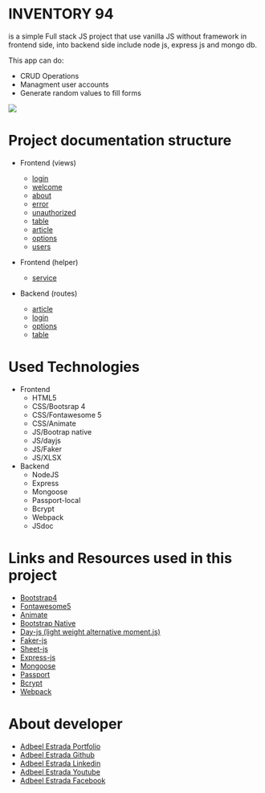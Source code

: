 # INVENTORY 94
is a simple Full stack JS project that use vanilla JS without framework in frontend side, into backend side include node js, express js and mongo db.

This app can do:
- CRUD Operations
- Managment user accounts
- Generate random values to fill forms

![](/img/readme.png)

# Project documentation structure
- Frontend (views)
  - [login](/doc/Frontend_01-login.html)
  - [welcome](/doc/Frontend_02-welcome.html)
  - [about](/doc/Frontend_03-about.html)
  - [error](/doc/Frontend_06-error.html)
  - [unauthorized](/doc/Frontend_07-unauth.html)
  - [table](/doc/Frontend_11-table.html)
  - [article](/doc/Frontend_12-article.html)
  - [options](/doc/Frontend_16-options.html)
  - [users](/Frontend_17-users.html)

- Frontend (helper)
  - [service](/doc/Frontend_service.html)

- Backend (routes)
  - [article](/doc/Backend_route_article.html)
  - [login](/doc/Backend_route_login.html)
  - [options](/doc/Backend_route_options.html)
  - [table](/doc/Backend_route_options.html)

# Used Technologies
- Frontend
  - HTML5
  - CSS/Bootsrap 4
  - CSS/Fontawesome 5
  - CSS/Animate
  - JS/Bootrap native
  - JS/dayjs
  - JS/Faker
  - JS/XLSX
- Backend
  - NodeJS
  - Express
  - Mongoose
  - Passport-local
  - Bcrypt
  - Webpack
  - JSdoc

# Links and Resources used in this project
- [Bootstrap4](https://getbootstrap.com/docs/4.6/getting-started/introduction/)
- [Fontawesome5](https://fontawesome.com/how-to-use/on-the-web/setup/hosting-font-awesome-yourself)
- [Animate](https://animate.style/)
- [Bootstrap Native](https://thednp.github.io/bootstrap.native/)
- [Day-js (light weight alternative moment.js)](https://day.js.org/)
- [Faker-js](https://fakercloud.com/api)
- [Sheet-js](https://sheetjs.com/)
- [Express-js](https://expressjs.com/)
- [Mongoose](https://mongoosejs.com/)
- [Passport](http://www.passportjs.org/)
- [Bcrypt](https://www.npmjs.com/package/bcrypt)
- [Webpack](https://webpack.js.org/)

# About developer
- [Adbeel Estrada Portfolio](https://eadbeel94.web.app/)
- [Adbeel Estrada Github](https://github.com/eadbeel94?tab=repositories)
- [Adbeel Estrada Linkedin](https://www.linkedin.com/in/adbeel-estrada-9a332b181/)
- [Adbeel Estrada Youtube](https://www.youtube.com/channel/UCKpR_x5WgtNCXx0oE2GuNag)
- [Adbeel Estrada Facebook](https://www.facebook.com/Z1K3C)